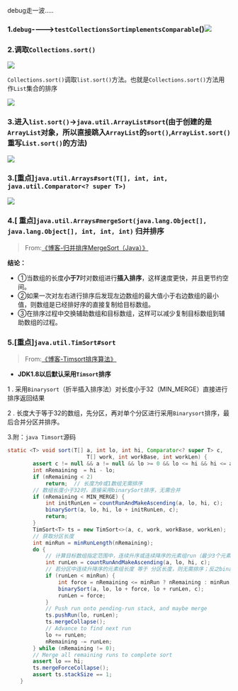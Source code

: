 debug走一波.....

###  1.`debug`---->`testCollectionsSortimplementsComparable`()![](I:\！文档库\md文档\企业微信截图_15550518621553.png)

### 2.调取`Collections.sort()`

![](I:\！文档库\md文档\1555050519(1).png)

`Collections.sort()`调取`list.sort()`方法。也就是`Collections.sort()`方法用作`List`集合的排序

![](I:\！文档库\md文档\企业微信截图_15550521073731.png)

### 3.进入`list.sort()`->`java.util.ArrayList#sort`(由于创建的是`ArrayList`对象，所以直接跳入`ArrayList`的`sort()`,`ArrayList.sort()`重写`List.sort()`的方法)

![](I:\！文档库\md文档\企业微信截图_15550533003050.png)

### 3.[重点]`java.util.Arrays#sort(T[], int, int, java.util.Comparator<? super T>)`

![](I:\！文档库\md文档\1555060996(1).png)

### 4.[ 重点]`java.util.Arrays#mergeSort(java.lang.Object[], java.lang.Object[], int, int, int)` 归并排序

> From:[《博客-归并排序MergeSort（Java）》](https://blog.csdn.net/u013309870/article/details/68540060)

**结论：**

- ①当数组的长度**小于7**时对数组进行**插入排序**，这样速度更快，并且更节约空间。
- ②如果一次对左右进行排序后发现左边数组的最大值小于右边数组的最小值，则数组是已经排好序的直接复制给目标数组。
- ③在排序过程中交换辅助数组和目标数组，这样可以减少复制目标数组到辅助数组的过程。

### 5.[重点]`java.util.TimSort#sort`

> From:[《博客-Timsort排序算法》](https://www.zybuluo.com/zero1036/note/618233)

- **JDK1.8以后默认采用`Timsort`排序**

1 . 采用`Binarysort`（折半插入排序法）对长度小于32（MIN_MERGE）直接进行排序返回结果

2 . 长度大于等于32的数组，先分区，再对单个分区进行采用`Binarysort`排序，最后合并分区并排序。

3.附：`java Timsort`源码

```java
static <T> void sort(T[] a, int lo, int hi, Comparator<? super T> c,
                         T[] work, int workBase, int workLen) {
        assert c != null && a != null && lo >= 0 && lo <= hi && hi <= a.length;
        int nRemaining  = hi - lo;
        if (nRemaining < 2)
            return;  // 长度为0或1数组无需排序
        // 数组长度小于32时，直接采用binarySort排序，无需合并
        if (nRemaining < MIN_MERGE) {
            int initRunLen = countRunAndMakeAscending(a, lo, hi, c);
            binarySort(a, lo, hi, lo + initRunLen, c);
            return;
        }
        TimSort<T> ts = new TimSort<>(a, c, work, workBase, workLen);
        // 获取分区长度
        int minRun = minRunLength(nRemaining);
        do {
            // 计算目标数组指定范围中，连续升序或连续降序的元素组run（最少3个元素），并返回run长度
            int runLen = countRunAndMakeAscending(a, lo, hi, c);
            // 若分区中连续升降序的元素组长度 等于 分区长度，则无需排序；反之binarySort重排
            if (runLen < minRun) {
                int force = nRemaining <= minRun ? nRemaining : minRun;
                binarySort(a, lo, lo + force, lo + runLen, c);
                runLen = force;
            }
            // Push run onto pending-run stack, and maybe merge
            ts.pushRun(lo, runLen);
            ts.mergeCollapse();
            // Advance to find next run
            lo += runLen;
            nRemaining -= runLen;
        } while (nRemaining != 0);
        // Merge all remaining runs to complete sort
        assert lo == hi;
        ts.mergeForceCollapse();
        assert ts.stackSize == 1;
    }
```



